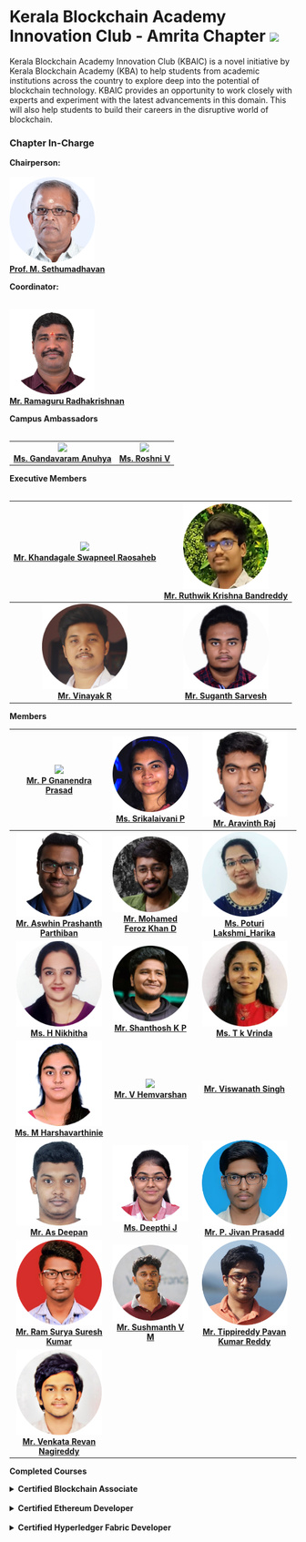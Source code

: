 # Kerala Blockchain Academy Innovation Club - Amrita Chapter ![](https://img.shields.io/badge/-Live-brightgreen)

Kerala Blockchain Academy Innovation Club (KBAIC) is a novel initiative by Kerala Blockchain Academy (KBA) to help students from academic institutions across the country to explore deep into the potential of blockchain technology. KBAIC provides an opportunity to work closely with experts and experiment with the latest advancements in this domain. This will also help students to build their careers in the disruptive world of blockchain.

### Chapter In-Charge 

**Chairperson:** <br/><br/>
<img src="https://raw.githubusercontent.com/Amrita-TIFAC-Cyber-Blockchain/CS-RAM/main/Assets/Faculties/MS.jpg" width="150"> <br/>[**Prof. M. Sethumadhavan**]() <br/>

**Coordinator:** <br/> <br/>

<img src="https://raw.githubusercontent.com/Amrita-TIFAC-Cyber-Blockchain/CS-RAM/main/Assets/Faculties/RR.jpg"  width="150"> <br/> [**Mr. Ramaguru Radhakrishnan**]() <br/>

**Campus Ambassadors** <br/> <br/>

<table>
<tbody>
  <tr>
    <td align="center"><img src="https://ramagururadhakrishnan.github.io/Team/Team/20CYS/Anu.png" width="150"> <a href=""> <br/> <b>Ms. Gandavaram Anuhya</b></a></td>
    <td align="center"><img src="https://ramagururadhakrishnan.github.io/Team/Team/21CYS/Roshni_V.png" width="150"> <br/>  <a href=""><b>Ms. Roshni V</b></a></td>
  </tr>
</tbody>
</table>

**Executive Members** <br/> <br/>

| <img src="https://ramagururadhakrishnan.github.io/Team/Team/21CYS/Swapneel.png" width="150"> <br/> [Mr. Khandagale Swapneel Raosaheb]() | <img src="Assets/Batch-1/Ruthwik_Krishna.png" width="150"> <br/> [Mr. Ruthwik Krishna Bandreddy]()| 
|:---------:|:---------------:|
| <img src="Assets/Batch-1/Vinayak_R.png" width="150"> <br/> [**Mr. Vinayak R**]() | <img src="Assets/Batch-1/Suganth_Sarvesh.png" width="150"> <br/> [**Mr. Suganth Sarvesh**]() |

**Members** 

| <img src="https://ramagururadhakrishnan.github.io/Team/Team/20CYS/GP.png" width="150"> <br/> [Mr. P Gnanendra Prasad]()| <img src="Assets/Batch-1/Srikalaivani_P.png" width="150"> <br/> [Ms. Srikalaivani P]()| <img src="Assets/Batch-1/Aravinth_Raj.png" width="150"> <br/> [Mr. Aravinth Raj]() |
|:--------------------:|:---------------------:|:---------------------:|
| <img src="Assets/Batch-1/Aswhin_Prashanth_Parthiban.png" width="150"> <br/> [**Mr. Aswhin Prashanth Parthiban**]() | <img src="Assets/Batch-1/Feroz_Khan.png" width="150"> <br/> [**Mr. Mohamed Feroz Khan D**]() | <img src="Assets/Batch-1/Lakshmi_Harika.png" width="150"> <br/> [**Ms. Poturi Lakshmi_Harika**]() | 
| <img src="Assets/Batch-1/Nikhitha.png" width="150"> <br/> [**Ms. H Nikhitha**]() | <img src="Assets/Batch-1/Shanthosh_KP.png" width="150"> <br/> [**Mr. Shanthosh K P**]() | <img src="Assets/Batch-1/TK_Vrinda.png" width="150"> <br/> [**Ms. T k Vrinda**]() | 
| <img src="Assets/Batch-1/M_Harshavarthinie.png" width="150"> <br/> [**Ms. M Harshavarthinie**]() | <img src="Assets/Batch-1/Hemvarshan.png" width="150"> <br/> [**Mr. V Hemvarshan**]() | [**Mr. Viswanath Singh**]()  |
| <img src="Assets/Batch-1/As_Deepan.png" width="150"> <br/> [**Mr. As Deepan**]() | <img src="Assets/Batch-1/Deepthi_J.jpg" width="150"> <br/> [**Ms. Deepthi J**]() | <img src="Assets/Batch-1/Jivan_Prasadd.png" width="150"> <br/> [**Mr. P. Jivan Prasadd**]() | 
| <img src="Assets/Batch-1/Ram_Surya_Suresh_Kumar.png" width="150"> <br/> [**Mr. Ram Surya Suresh Kumar**]() | <img src="Assets/Batch-1/Sushmanth_VM.jpg" width="150"> <br/> [**Mr. Sushmanth V M**]()  | <img src="Assets/Batch-1/Tippireddy.png" width="150"> <br/> [**Mr. Tippireddy Pavan Kumar Reddy**]() | <img src="Assets/Batch-1/Vivek_Veera_MC.png" width="150"> <br/> [**Mr. Vivek Veera M C**]() | 
|<img src="Assets/Batch-1/Venkata_Revan.png" width="150"> <br/> [**Mr. Venkata Revan Nagireddy**]()  | | |

**Completed Courses**

<details close>
    <summary><b>Certified Blockchain Associate</b></summary>
<br>
    <ul>
          <li> <img src="https://img.shields.io/badge/KBAIC-21CYS_BTech-purple"/> <a href="https://verify.kba.ai/view/IIITMK-KBA-CBA-OL-21281">AS Deepan</a> </li>
          <li> <img src="https://img.shields.io/badge/KBAIC-20CYS_MTech-blue"/> <a href="https://verify.kba.ai/view/IIITMK-KBA-CBA-OL-21275">Gandavaram Anuhya</a> </li>
         <li> <img src="https://img.shields.io/badge/KBAIC-20CYS_MTech-blue"/> <a href="https://verify.kba.ai/view/IIITMK-KBA-CBA-OL-21277">P Gnanendra Prasad</a> </li>
         <li> <img src="https://img.shields.io/badge/KBAIC-19CCE_BTech-purple"/> <a href="https://verify.kba.ai/view/IIITMK-KBA-CBA-OL-21279">Hemvarshan V</a> </li>
         <li> <img src="https://img.shields.io/badge/KBAIC-21CYS_BTech-purple"/> <a href="https://verify.kba.ai/view/IIITMK-KBA-CBA-OL-21334">Yaswanth Gadamsetti</a> </li>
         <li> <img src="https://img.shields.io/badge/KBAIC-21CYS_BTech-purple"/> <a href="https://verify.kba.ai/view/IIITMK-KBA-CBA-OL-21305">Nithin S</a> </li>
          <li> <img src="https://img.shields.io/badge/KBAIC-20CYS_MTech-blue"/> <a href="https://verify.kba.ai/view/IIITMK-KBA-CBA-OL-21339">Srikalaivani Pannerselvam</a> </li>  
         <li> <img src="https://img.shields.io/badge/KBAIC-21CYS_BTech-purple"/> <a href="https://verify.kba.ai/view/IIITMK-KBA-CBA-OL-21289">Ruthwik Krishna Bandreddy</a> </li>  
         <li> <img src="https://img.shields.io/badge/KBAIC-21CYS_BTech-purple"/> <a href="https://verify.kba.ai/view/IIITMK-KBA-CBA-OL-21327">Venkata Revan Nagireddy</a> </li>  
         <li> <img src="https://img.shields.io/badge/KBAIC-21CYS_BTech-purple"/> <a href="https://verify.kba.ai/view/IIITMK-KBA-CBA-OL-21317">Vinayak R</a> </li>  
         <li> <img src="https://img.shields.io/badge/KBAIC-21CYS_BTech-purple"/> <a href="https://verify.kba.ai/view/IIITMK-KBA-CBA-OL-21285">Ram Surya Suresh Kumar</a> </li> 
          <li> <img src="https://img.shields.io/badge/KBAIC-21CYS_MTech-purple"/> <a href="https://verify.kba.ai/view/IIITMK-KBA-CBA-OL-21321">Khandagale Swapneel Raosaheb</a> </li> 
    </ul>
</details> <br/>

<details close>
    <summary><b>Certified Ethereum Developer</b></summary>
<br>
    <ul>
        <li> <img src="https://img.shields.io/badge/KBAIC-Faculty-teal"/> <a href="https://verify.kba.ai/view/IIITMK-KBA-CED-OL-22522">Ramaguru Radhakrishnan</a> </li>
        <li> <img src="https://img.shields.io/badge/KBAIC-19CCE_BTech-purple"/> <a href="https://verify.kba.ai/view/IIITMK-KBA-CED-OL-22507">Hemvarshan V</a> </li>
        <li> <img src="https://img.shields.io/badge/KBAIC-20CYS_MTech-blue"/> <a href="https://verify.kba.ai/view/IIITMK-KBA-CED-OL-22540">Gandavaram Anuhya</a> </li>  
    </ul>
</details> <br/>

<details close>
    <summary><b>Certified Hyperledger Fabric Developer</b></summary>
<br>

</details> <br/>

